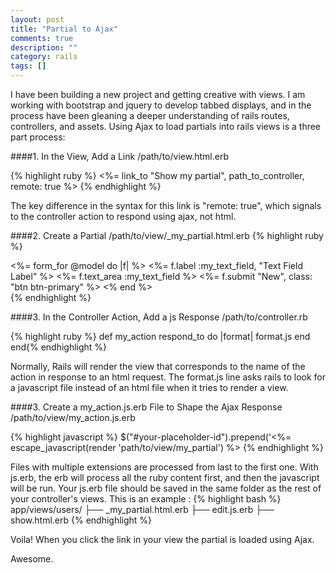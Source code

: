 ```yaml
---
layout: post
title: "Partial to Ajax"
comments: true
description: ""
category: rails
tags: []
---
```


I have been building a new project and getting creative with views. I am working with bootstrap and jquery to develop tabbed displays, and in the process have been gleaning a deeper understanding of rails routes, controllers, and assets. Using Ajax to load partials into rails views is a three part process:
<!--more-->
####1. In the View, Add a Link
/path/to/view.html.erb

{% highlight ruby %}
<%= link_to "Show my partial", path_to_controller, remote: true %> {% endhighlight %}

The key difference in the syntax for this link is "remote: true", which signals to the controller action to respond using ajax, not html.

####2. Create a Partial
/path/to/view/_my_partial.html.erb
{% highlight ruby %}
<div>
  <%= form_for @model do |f| %>
    <%= f.label :my_text_field, "Text Field Label" %>
    <%= f.text_area :my_text_field %>
    <%= f.submit "New", class: "btn btn-primary" %>
  <% end %>
</div>
{% endhighlight %}

####3. In the Controller Action, Add a js Response
/path/to/controller.rb

{% highlight ruby %}
def my_action
  respond_to do |format|
    format.js
  end
end{% endhighlight %}

Normally, Rails will render the view that corresponds to the name of the action in response to an html request. The format.js line asks rails to look for a javascript file instead of an html file when it tries to render a view.

####3. Create a my_action.js.erb File to Shape the Ajax Response
/path/to/view/my_action.js.erb

{% highlight javascript %}
$("#your-placeholder-id").prepend('<%= escape_javascript(render 'path/to/view/my_partial') %>
{% endhighlight %}

Files with multiple extensions are processed from last to the first one. With js.erb, the erb will process all the ruby content first, and then the javascript will be run. Your js.erb file should be saved in the same folder as the rest of your controller's views. This is an example :
{% highlight bash %}
app/views/users/
├── _my_partial.html.erb
├── edit.js.erb
├── show.html.erb {% endhighlight %}

Voila! When you click the link in your view the partial is loaded using Ajax.

Awesome.
